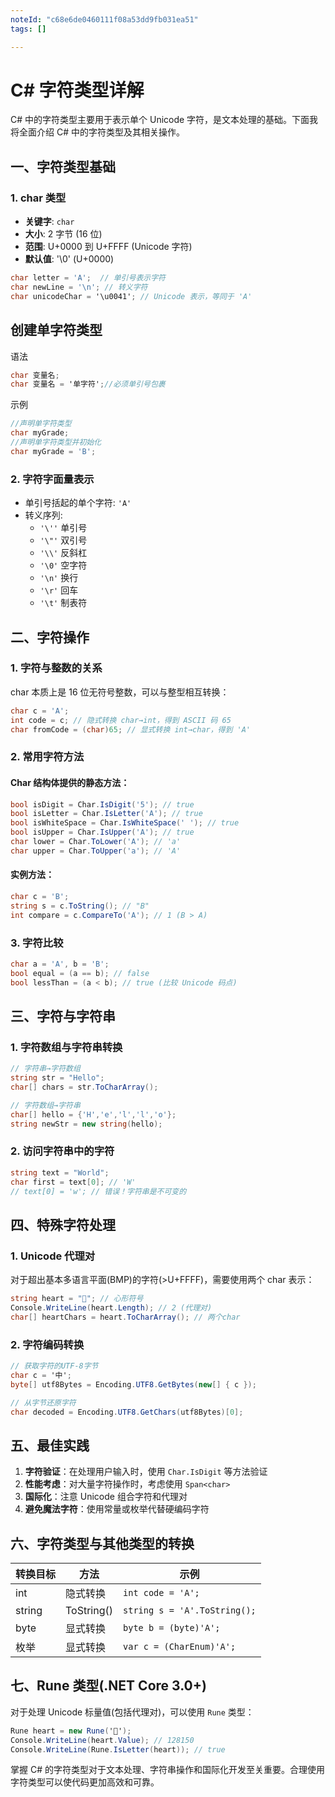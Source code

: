 ```yaml
---
noteId: "c68e6de0460111f08a53dd9fb031ea51"
tags: []

---
```


# C# 字符类型详解

C# 中的字符类型主要用于表示单个 Unicode 字符，是文本处理的基础。下面我将全面介绍 C# 中的字符类型及其相关操作。

## 一、字符类型基础

### 1. char 类型
- **关键字**: `char`
- **大小**: 2 字节 (16 位)
- **范围**: U+0000 到 U+FFFF (Unicode 字符)
- **默认值**: '\0' (U+0000)

```csharp
char letter = 'A';  // 单引号表示字符
char newLine = '\n'; // 转义字符
char unicodeChar = '\u0041'; // Unicode 表示，等同于 'A'
```


## 创建单字符类型
语法

```csharp
char 变量名;
char 变量名 = '单字符';//必须单引号包裹
```

示例
```csharp
//声明单字符类型
char myGrade;
//声明单字符类型并初始化
char myGrade = 'B';
```


### 2. 字符字面量表示
- 单引号括起的单个字符: `'A'`
- 转义序列:
  - `'\''` 单引号
  - `'\"'` 双引号
  - `'\\'` 反斜杠
  - `'\0'` 空字符
  - `'\n'` 换行
  - `'\r'` 回车
  - `'\t'` 制表符

## 二、字符操作

### 1. 字符与整数的关系
char 本质上是 16 位无符号整数，可以与整型相互转换：

```csharp
char c = 'A';
int code = c; // 隐式转换 char→int，得到 ASCII 码 65
char fromCode = (char)65; // 显式转换 int→char，得到 'A'
```

### 2. 常用字符方法
#### Char 结构体提供的静态方法：
```csharp
bool isDigit = Char.IsDigit('5'); // true
bool isLetter = Char.IsLetter('A'); // true
bool isWhiteSpace = Char.IsWhiteSpace(' '); // true
bool isUpper = Char.IsUpper('A'); // true
char lower = Char.ToLower('A'); // 'a'
char upper = Char.ToUpper('a'); // 'A'
```

#### 实例方法：
```csharp
char c = 'B';
string s = c.ToString(); // "B"
int compare = c.CompareTo('A'); // 1 (B > A)
```

### 3. 字符比较
```csharp
char a = 'A', b = 'B';
bool equal = (a == b); // false
bool lessThan = (a < b); // true (比较 Unicode 码点)
```

## 三、字符与字符串

### 1. 字符数组与字符串转换
```csharp
// 字符串→字符数组
string str = "Hello";
char[] chars = str.ToCharArray();

// 字符数组→字符串
char[] hello = {'H','e','l','l','o'};
string newStr = new string(hello);
```

### 2. 访问字符串中的字符
```csharp
string text = "World";
char first = text[0]; // 'W'
// text[0] = 'w'; // 错误！字符串是不可变的
```

## 四、特殊字符处理

### 1. Unicode 代理对
对于超出基本多语言平面(BMP)的字符(>U+FFFF)，需要使用两个 char 表示：

```csharp
string heart = "💖"; // 心形符号
Console.WriteLine(heart.Length); // 2 (代理对)
char[] heartChars = heart.ToCharArray(); // 两个char
```

### 2. 字符编码转换
```csharp
// 获取字符的UTF-8字节
char c = '中';
byte[] utf8Bytes = Encoding.UTF8.GetBytes(new[] { c });

// 从字节还原字符
char decoded = Encoding.UTF8.GetChars(utf8Bytes)[0];
```

## 五、最佳实践

1. **字符验证**：在处理用户输入时，使用 `Char.IsDigit` 等方法验证
2. **性能考虑**：对大量字符操作时，考虑使用 `Span<char>`
3. **国际化**：注意 Unicode 组合字符和代理对
4. **避免魔法字符**：使用常量或枚举代替硬编码字符

## 六、字符类型与其他类型的转换

| 转换目标 | 方法 | 示例 |
|---------|------|------|
| int | 隐式转换 | `int code = 'A';` |
| string | ToString() | `string s = 'A'.ToString();` |
| byte | 显式转换 | `byte b = (byte)'A';` |
| 枚举 | 显式转换 | `var c = (CharEnum)'A';` |

## 七、Rune 类型(.NET Core 3.0+)
对于处理 Unicode 标量值(包括代理对)，可以使用 `Rune` 类型：

```csharp
Rune heart = new Rune('💖');
Console.WriteLine(heart.Value); // 128150
Console.WriteLine(Rune.IsLetter(heart)); // true
```

掌握 C# 的字符类型对于文本处理、字符串操作和国际化开发至关重要。合理使用字符类型可以使代码更加高效和可靠。